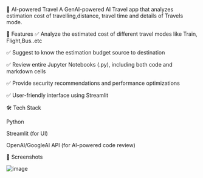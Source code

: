 🚀 AI-powered Travel  A GenAI-powered AI Travel app that analyzes estimation cost of travelling,distance, travel time and details of Travels mode.

📌 Features ✅ Analyze the estimated cost of different travel modes like Train, Flight,Bus..etc

✅ Suggest to know the estimation budget source to destination

✅ Review entire Jupyter Notebooks (.py), including both code and markdown cells

✅ Provide security recommendations and performance optimizations

✅ User-friendly interface using Streamlit

🛠️ Tech Stack

Python

Streamlit (for UI)

OpenAI/GoogleAI API (for AI-powered code review)

🚀 Screenshots


![image](https://github.com/user-attachments/assets/dfa6c734-f6f4-463d-85dd-b6699e7289e2)
